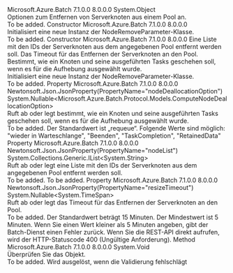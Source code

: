 <Type Name="NodeRemoveParameter" FullName="Microsoft.Azure.Batch.Protocol.Models.NodeRemoveParameter">
  <TypeSignature Language="C#" Value="public class NodeRemoveParameter" />
  <TypeSignature Language="ILAsm" Value=".class public auto ansi beforefieldinit NodeRemoveParameter extends System.Object" />
  <TypeSignature Language="DocId" Value="T:Microsoft.Azure.Batch.Protocol.Models.NodeRemoveParameter" />
  <TypeSignature Language="VB.NET" Value="Public Class NodeRemoveParameter" />
  <TypeSignature Language="F#" Value="type NodeRemoveParameter = class" />
  <AssemblyInfo>
    <AssemblyName>Microsoft.Azure.Batch</AssemblyName>
    <AssemblyVersion>7.1.0.0</AssemblyVersion>
    <AssemblyVersion>8.0.0.0</AssemblyVersion>
  </AssemblyInfo>
  <Base>
    <BaseTypeName>System.Object</BaseTypeName>
  </Base>
  <Interfaces />
  <Docs>
    <summary>
            Optionen zum Entfernen von Serverknoten aus einem Pool an.
            </summary>
    <remarks>To be added.</remarks>
  </Docs>
  <Members>
    <Member MemberName=".ctor">
      <MemberSignature Language="C#" Value="public NodeRemoveParameter ();" />
      <MemberSignature Language="ILAsm" Value=".method public hidebysig specialname rtspecialname instance void .ctor() cil managed" />
      <MemberSignature Language="DocId" Value="M:Microsoft.Azure.Batch.Protocol.Models.NodeRemoveParameter.#ctor" />
      <MemberSignature Language="VB.NET" Value="Public Sub New ()" />
      <MemberType>Constructor</MemberType>
      <AssemblyInfo>
        <AssemblyName>Microsoft.Azure.Batch</AssemblyName>
        <AssemblyVersion>7.1.0.0</AssemblyVersion>
        <AssemblyVersion>8.0.0.0</AssemblyVersion>
      </AssemblyInfo>
      <Parameters />
      <Docs>
        <summary>
            Initialisiert eine neue Instanz der NodeRemoveParameter-Klasse.
            </summary>
        <remarks>To be added.</remarks>
      </Docs>
    </Member>
    <Member MemberName=".ctor">
      <MemberSignature Language="C#" Value="public NodeRemoveParameter (System.Collections.Generic.IList&lt;string&gt; nodeList, Nullable&lt;TimeSpan&gt; resizeTimeout = null, Nullable&lt;Microsoft.Azure.Batch.Protocol.Models.ComputeNodeDeallocationOption&gt; nodeDeallocationOption = null);" />
      <MemberSignature Language="ILAsm" Value=".method public hidebysig specialname rtspecialname instance void .ctor(class System.Collections.Generic.IList`1&lt;string&gt; nodeList, valuetype System.Nullable`1&lt;valuetype System.TimeSpan&gt; resizeTimeout, valuetype System.Nullable`1&lt;valuetype Microsoft.Azure.Batch.Protocol.Models.ComputeNodeDeallocationOption&gt; nodeDeallocationOption) cil managed" />
      <MemberSignature Language="DocId" Value="M:Microsoft.Azure.Batch.Protocol.Models.NodeRemoveParameter.#ctor(System.Collections.Generic.IList{System.String},System.Nullable{System.TimeSpan},System.Nullable{Microsoft.Azure.Batch.Protocol.Models.ComputeNodeDeallocationOption})" />
      <MemberSignature Language="VB.NET" Value="Public Sub New (nodeList As IList(Of String), Optional resizeTimeout As Nullable(Of TimeSpan) = null, Optional nodeDeallocationOption As Nullable(Of ComputeNodeDeallocationOption) = null)" />
      <MemberSignature Language="F#" Value="new Microsoft.Azure.Batch.Protocol.Models.NodeRemoveParameter : System.Collections.Generic.IList&lt;string&gt; * Nullable&lt;TimeSpan&gt; * Nullable&lt;Microsoft.Azure.Batch.Protocol.Models.ComputeNodeDeallocationOption&gt; -&gt; Microsoft.Azure.Batch.Protocol.Models.NodeRemoveParameter" Usage="new Microsoft.Azure.Batch.Protocol.Models.NodeRemoveParameter (nodeList, resizeTimeout, nodeDeallocationOption)" />
      <MemberType>Constructor</MemberType>
      <AssemblyInfo>
        <AssemblyName>Microsoft.Azure.Batch</AssemblyName>
        <AssemblyVersion>7.1.0.0</AssemblyVersion>
        <AssemblyVersion>8.0.0.0</AssemblyVersion>
      </AssemblyInfo>
      <Parameters>
        <Parameter Name="nodeList" Type="System.Collections.Generic.IList&lt;System.String&gt;" />
        <Parameter Name="resizeTimeout" Type="System.Nullable&lt;System.TimeSpan&gt;" />
        <Parameter Name="nodeDeallocationOption" Type="System.Nullable&lt;Microsoft.Azure.Batch.Protocol.Models.ComputeNodeDeallocationOption&gt;" />
      </Parameters>
      <Docs>
        <param name="nodeList">Eine Liste mit den IDs der Serverknoten aus dem angegebenen Pool entfernt werden soll.</param>
        <param name="resizeTimeout">Das Timeout für das Entfernen der Serverknoten an den Pool.</param>
        <param name="nodeDeallocationOption">Bestimmt, wie ein Knoten und seine ausgeführten Tasks geschehen soll, wenn es für die Aufhebung ausgewählt wurde.</param>
        <summary>
            Initialisiert eine neue Instanz der NodeRemoveParameter-Klasse.
            </summary>
        <remarks>To be added.</remarks>
      </Docs>
    </Member>
    <Member MemberName="NodeDeallocationOption">
      <MemberSignature Language="C#" Value="public Nullable&lt;Microsoft.Azure.Batch.Protocol.Models.ComputeNodeDeallocationOption&gt; NodeDeallocationOption { get; set; }" />
      <MemberSignature Language="ILAsm" Value=".property instance valuetype System.Nullable`1&lt;valuetype Microsoft.Azure.Batch.Protocol.Models.ComputeNodeDeallocationOption&gt; NodeDeallocationOption" />
      <MemberSignature Language="DocId" Value="P:Microsoft.Azure.Batch.Protocol.Models.NodeRemoveParameter.NodeDeallocationOption" />
      <MemberSignature Language="VB.NET" Value="Public Property NodeDeallocationOption As Nullable(Of ComputeNodeDeallocationOption)" />
      <MemberSignature Language="F#" Value="member this.NodeDeallocationOption : Nullable&lt;Microsoft.Azure.Batch.Protocol.Models.ComputeNodeDeallocationOption&gt; with get, set" Usage="Microsoft.Azure.Batch.Protocol.Models.NodeRemoveParameter.NodeDeallocationOption" />
      <MemberType>Property</MemberType>
      <AssemblyInfo>
        <AssemblyName>Microsoft.Azure.Batch</AssemblyName>
        <AssemblyVersion>7.1.0.0</AssemblyVersion>
        <AssemblyVersion>8.0.0.0</AssemblyVersion>
      </AssemblyInfo>
      <Attributes>
        <Attribute>
          <AttributeName>Newtonsoft.Json.JsonProperty(PropertyName="nodeDeallocationOption")</AttributeName>
        </Attribute>
      </Attributes>
      <ReturnValue>
        <ReturnType>System.Nullable&lt;Microsoft.Azure.Batch.Protocol.Models.ComputeNodeDeallocationOption&gt;</ReturnType>
      </ReturnValue>
      <Docs>
        <summary>
            Ruft ab oder legt bestimmt, wie ein Knoten und seine ausgeführten Tasks geschehen soll, wenn es für die Aufhebung ausgewählt wurde.
            </summary>
        <value>To be added.</value>
        <remarks>
            Der Standardwert ist „requeue“. Folgende Werte sind möglich: "wieder in Warteschlange", "Beenden", "TaskCompletion", "RetainedData"
            </remarks>
      </Docs>
    </Member>
    <Member MemberName="NodeList">
      <MemberSignature Language="C#" Value="public System.Collections.Generic.IList&lt;string&gt; NodeList { get; set; }" />
      <MemberSignature Language="ILAsm" Value=".property instance class System.Collections.Generic.IList`1&lt;string&gt; NodeList" />
      <MemberSignature Language="DocId" Value="P:Microsoft.Azure.Batch.Protocol.Models.NodeRemoveParameter.NodeList" />
      <MemberSignature Language="VB.NET" Value="Public Property NodeList As IList(Of String)" />
      <MemberSignature Language="F#" Value="member this.NodeList : System.Collections.Generic.IList&lt;string&gt; with get, set" Usage="Microsoft.Azure.Batch.Protocol.Models.NodeRemoveParameter.NodeList" />
      <MemberType>Property</MemberType>
      <AssemblyInfo>
        <AssemblyName>Microsoft.Azure.Batch</AssemblyName>
        <AssemblyVersion>7.1.0.0</AssemblyVersion>
        <AssemblyVersion>8.0.0.0</AssemblyVersion>
      </AssemblyInfo>
      <Attributes>
        <Attribute>
          <AttributeName>Newtonsoft.Json.JsonProperty(PropertyName="nodeList")</AttributeName>
        </Attribute>
      </Attributes>
      <ReturnValue>
        <ReturnType>System.Collections.Generic.IList&lt;System.String&gt;</ReturnType>
      </ReturnValue>
      <Docs>
        <summary>
            Ruft ab oder legt eine Liste mit den IDs der Serverknoten aus dem angegebenen Pool entfernt werden soll.
            </summary>
        <value>To be added.</value>
        <remarks>To be added.</remarks>
      </Docs>
    </Member>
    <Member MemberName="ResizeTimeout">
      <MemberSignature Language="C#" Value="public Nullable&lt;TimeSpan&gt; ResizeTimeout { get; set; }" />
      <MemberSignature Language="ILAsm" Value=".property instance valuetype System.Nullable`1&lt;valuetype System.TimeSpan&gt; ResizeTimeout" />
      <MemberSignature Language="DocId" Value="P:Microsoft.Azure.Batch.Protocol.Models.NodeRemoveParameter.ResizeTimeout" />
      <MemberSignature Language="VB.NET" Value="Public Property ResizeTimeout As Nullable(Of TimeSpan)" />
      <MemberSignature Language="F#" Value="member this.ResizeTimeout : Nullable&lt;TimeSpan&gt; with get, set" Usage="Microsoft.Azure.Batch.Protocol.Models.NodeRemoveParameter.ResizeTimeout" />
      <MemberType>Property</MemberType>
      <AssemblyInfo>
        <AssemblyName>Microsoft.Azure.Batch</AssemblyName>
        <AssemblyVersion>7.1.0.0</AssemblyVersion>
        <AssemblyVersion>8.0.0.0</AssemblyVersion>
      </AssemblyInfo>
      <Attributes>
        <Attribute>
          <AttributeName>Newtonsoft.Json.JsonProperty(PropertyName="resizeTimeout")</AttributeName>
        </Attribute>
      </Attributes>
      <ReturnValue>
        <ReturnType>System.Nullable&lt;System.TimeSpan&gt;</ReturnType>
      </ReturnValue>
      <Docs>
        <summary>
            Ruft ab oder legt das Timeout für das Entfernen der Serverknoten an den Pool.
            </summary>
        <value>To be added.</value>
        <remarks>
            Der Standardwert beträgt 15 Minuten. Der Mindestwert ist 5 Minuten. Wenn Sie einen Wert kleiner als 5 Minuten angeben, gibt der Batch-Dienst einen Fehler zurück. Wenn Sie die REST-API direkt aufrufen, wird der HTTP-Statuscode 400 (Ungültige Anforderung).
            </remarks>
      </Docs>
    </Member>
    <Member MemberName="Validate">
      <MemberSignature Language="C#" Value="public virtual void Validate ();" />
      <MemberSignature Language="ILAsm" Value=".method public hidebysig newslot virtual instance void Validate() cil managed" />
      <MemberSignature Language="DocId" Value="M:Microsoft.Azure.Batch.Protocol.Models.NodeRemoveParameter.Validate" />
      <MemberSignature Language="VB.NET" Value="Public Overridable Sub Validate ()" />
      <MemberSignature Language="F#" Value="abstract member Validate : unit -&gt; unit&#xA;override this.Validate : unit -&gt; unit" Usage="nodeRemoveParameter.Validate " />
      <MemberType>Method</MemberType>
      <AssemblyInfo>
        <AssemblyName>Microsoft.Azure.Batch</AssemblyName>
        <AssemblyVersion>7.1.0.0</AssemblyVersion>
        <AssemblyVersion>8.0.0.0</AssemblyVersion>
      </AssemblyInfo>
      <ReturnValue>
        <ReturnType>System.Void</ReturnType>
      </ReturnValue>
      <Parameters />
      <Docs>
        <summary>
            Überprüfen Sie das Objekt.
            </summary>
        <remarks>To be added.</remarks>
        <exception cref="T:Microsoft.Rest.ValidationException">
            Wird ausgelöst, wenn die Validierung fehlschlägt
            </exception>
      </Docs>
    </Member>
  </Members>
</Type>